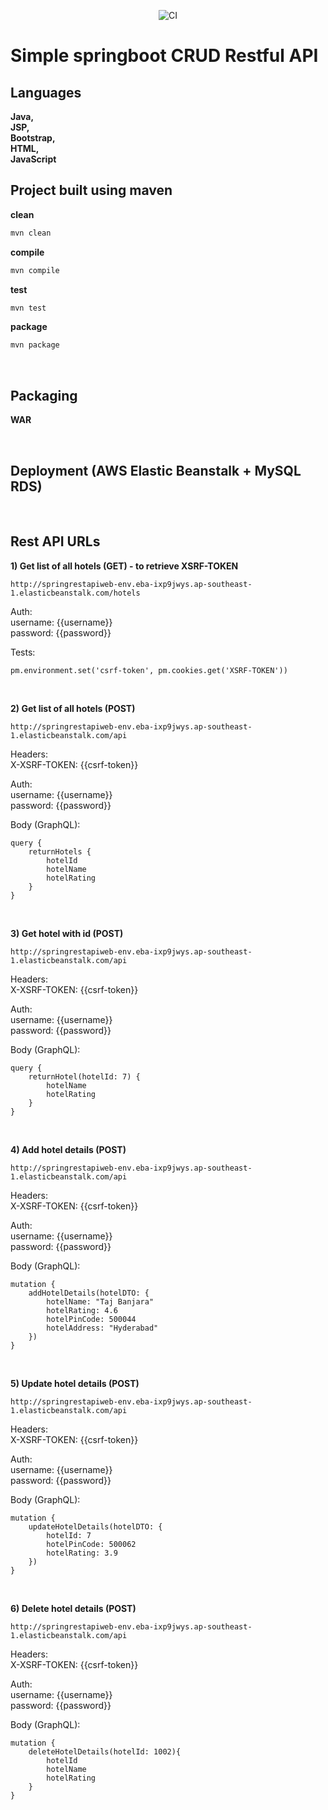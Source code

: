 <p align="center"><img src="https://github.com/ManojCSE17/spring-rest-api-web/workflows/CICD%20pipeline/badge.svg?branch=master&event=push" alt="CI" /></p>

# Simple springboot CRUD Restful API

## Languages
<b>
Java,<br>
JSP,<br>
Bootstrap,<br>
HTML,<br>
JavaScript
</b>

<br>

## Project built using maven 

<b>clean</b><br/>

```cmd
mvn clean
```

<b>compile</b><br>

```cmd
mvn compile
```

<b>test</b><br>

```cmd
mvn test
```

<b>package</b><br>

```cmd
mvn package
```

<br>

## Packaging
<b>WAR</b>

<br>

## Deployment (AWS Elastic Beanstalk + MySQL RDS)

<br>

## Rest API URLs 

<b>1) Get list of all hotels (GET) - to retrieve XSRF-TOKEN</b><br/>

```
http://springrestapiweb-env.eba-ixp9jwys.ap-southeast-1.elasticbeanstalk.com/hotels
```

Auth:<br/>
username: {{username}}<br/>
password: {{password}}

Tests:
```
pm.environment.set('csrf-token', pm.cookies.get('XSRF-TOKEN'))
```

<br/>

<b>2) Get list of all hotels (POST)</b><br/>

```
http://springrestapiweb-env.eba-ixp9jwys.ap-southeast-1.elasticbeanstalk.com/api
```

Headers:<br/>
X-XSRF-TOKEN: {{csrf-token}}

Auth:<br/>
username: {{username}}<br/>
password: {{password}}

Body (GraphQL):
```
query {
    returnHotels {
        hotelId
        hotelName
        hotelRating
    }
}
```

<br/>

<b>3) Get hotel with id (POST)</b><br/>

```
http://springrestapiweb-env.eba-ixp9jwys.ap-southeast-1.elasticbeanstalk.com/api
```

Headers:<br/>
X-XSRF-TOKEN: {{csrf-token}}

Auth:<br/>
username: {{username}}<br/>
password: {{password}}

Body (GraphQL):
```
query {
    returnHotel(hotelId: 7) {
        hotelName
        hotelRating
    }
}
```

<br/>

<b>4) Add hotel details (POST)</b><br/>

```
http://springrestapiweb-env.eba-ixp9jwys.ap-southeast-1.elasticbeanstalk.com/api
```

Headers:<br/>
X-XSRF-TOKEN: {{csrf-token}}

Auth:<br/>
username: {{username}}<br/>
password: {{password}}

Body (GraphQL):
```
mutation {
    addHotelDetails(hotelDTO: {
        hotelName: "Taj Banjara"
        hotelRating: 4.6
        hotelPinCode: 500044
        hotelAddress: "Hyderabad"
    })
}
```

<br/>

<b>5) Update hotel details (POST)</b><br/>

```
http://springrestapiweb-env.eba-ixp9jwys.ap-southeast-1.elasticbeanstalk.com/api
```

Headers:<br/>
X-XSRF-TOKEN: {{csrf-token}}

Auth:<br/>
username: {{username}}<br/>
password: {{password}}

Body (GraphQL):
```
mutation {
    updateHotelDetails(hotelDTO: {
        hotelId: 7
        hotelPinCode: 500062
        hotelRating: 3.9
    })
}
```

<br/>

<b>6) Delete hotel details (POST)</b><br/>

```
http://springrestapiweb-env.eba-ixp9jwys.ap-southeast-1.elasticbeanstalk.com/api
```

Headers:<br/>
X-XSRF-TOKEN: {{csrf-token}}

Auth:<br/>
username: {{username}}<br/>
password: {{password}}

Body (GraphQL):
```
mutation {
    deleteHotelDetails(hotelId: 1002){
        hotelId
        hotelName
        hotelRating
    }
}
```
